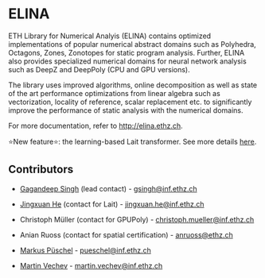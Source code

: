 # ELINA
ETH Library for Numerical Analyis (ELINA) contains optimized implementations of popular numerical abstract domains such as Polyhedra, Octagons, Zones, Zonotopes for static program analysis. Further, ELINA also provides specialized numerical domains for neural network analysis such as DeepZ and DeepPoly (CPU and GPU versions).

The library uses improved algorithms, online decomposition as well as state of the art performance optimizations from linear algebra such as vectorization, locality of reference, scalar replacement etc. to significantly improve the performance of static analysis with the numerical domains.

For more documentation, refer to http://elina.ethz.ch.

:star:New feature:star:: the learning-based Lait transformer. See more details [here](README_lait.md).

Contributors
--------------

* [Gagandeep Singh](https://www.sri.inf.ethz.ch/people/gagandeep) (lead contact) - gsingh@inf.ethz.ch

* [Jingxuan He](https://www.sri.inf.ethz.ch/people/jingxuan) (contact for Lait) - jingxuan.he@inf.ethz.ch

* Christoph Müller (contact for GPUPoly) - christoph.mueller@inf.ethz.ch

* Anian Ruoss (contact for spatial certification) - anruoss@ethz.ch

* [Markus Püschel](https://acl.inf.ethz.ch/people/markusp/) - pueschel@inf.ethz.ch

* [Martin Vechev](https://www.sri.inf.ethz.ch/vechev.php) - martin.vechev@inf.ethz.ch
